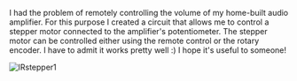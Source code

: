 I had the problem of remotely controlling the volume of my home-built audio amplifier. For this purpose I created a circuit that allows me to control a stepper motor connected to the amplifier's potentiometer. The stepper motor can be controlled either using the remote control or the rotary encoder. I have to admit it works pretty well :)
I hope it's useful to someone!

![IRstepper1](https://github.com/matt199394/arduinoIRstepperController/assets/65487240/8155defb-2894-41da-b02d-2d4a4da13d99)
